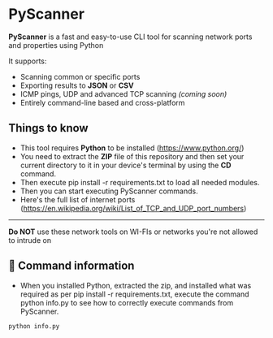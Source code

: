 # PyScanner

**PyScanner** is a fast and easy-to-use CLI tool for scanning network ports and properties using Python

It supports:

- Scanning common or specific ports
- Exporting results to **JSON** or **CSV**
- ICMP pings, UDP and advanced TCP scanning *(coming soon)*
- Entirely command-line based and cross-platform

## Things to know
- This tool requires **Python** to be installed (https://www.python.org/)
- You need to extract the **ZIP** file of this repository and then set your current directory to it in your device's terminal by using the **CD** command.
- Then execute pip install -r requirements.txt to load all needed modules.
- Then you can start executing PyScanner commands.
- Here's the full list of internet ports (https://en.wikipedia.org/wiki/List_of_TCP_and_UDP_port_numbers)

---

**Do NOT** use these network tools on WI-FIs or networks you're not allowed to intrude on

## 🔧 Command information
- When you installed Python, extracted the zip, and installed what was required as per pip install -r requirements.txt, execute the command python info.py to see how to correctly execute commands from PyScanner.

```bash
python info.py
